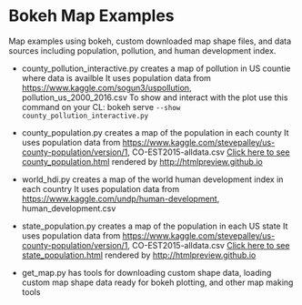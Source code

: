# Bokeh Map Examples

Map examples using bokeh, custom downloaded map shape files, and data sources including population, pollution, and human development index.

  * county_pollution_interactive.py creates a map of pollution in US countie where data is availble
  It uses population data from https://www.kaggle.com/sogun3/uspollution, pollution_us_2000_2016.csv
  To show and interact with the plot use this command on your CL: bokeh serve `--show county_pollution_interactive.py`

  * county_population.py creates a map of the population in each county
  It uses population data from https://www.kaggle.com/stevepalley/us-county-population/version/1, CO-EST2015-alldata.csv
  [Click here to see county_population.html](http://htmlpreview.github.io/?https://raw.githubusercontent.com/bastidas/bokeh_map_examples/master/county_population.html) rendered by  http://htmlpreview.github.io

  * world_hdi.py creates a map of the world human development index in each country
  It uses population data from https://www.kaggle.com/undp/human-development, human_development.csv
  
  * state_population.py creates a map of the population in each US state
  It uses population data from https://www.kaggle.com/stevepalley/us-county-population/version/1, CO-EST2015-alldata.csv
  [Click here to see state_population.html](http://htmlpreview.github.io/?https://raw.githubusercontent.com/bastidas/bokeh_map_examples/master/state_population.html) rendered by http://htmlpreview.github.io

  * get_map.py has tools for downloading custom shape data, loading custom map shape data ready for bokeh plotting, and other map making tools

